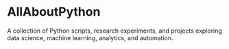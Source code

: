 # AllAboutPython
A collection of Python scripts, research experiments, and projects exploring data science, machine learning, analytics, and automation.
